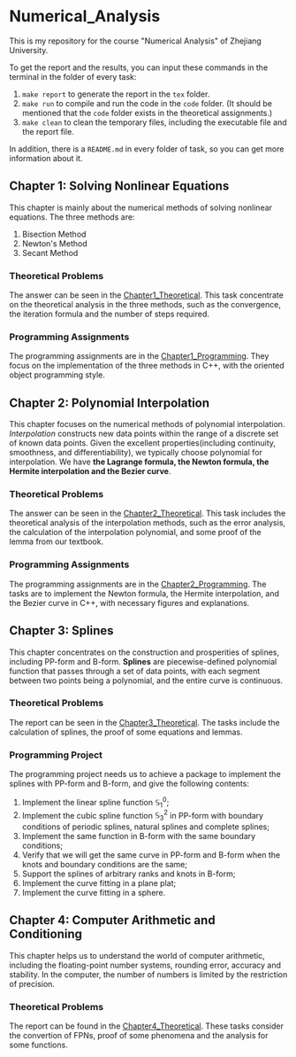 # Numerical_Analysis
This is my repository for the course "Numerical Analysis" of Zhejiang University. 

To get the report and the results, you can input these commands in the terminal in the folder of every task:
1. ```make report``` to generate the report in the ```tex``` folder.
2. ```make run``` to compile and run the code in the ```code``` folder. (It should be mentioned that the ```code``` folder exists in the theoretical assignments.)
3. ```make clean``` to clean the temporary files, including the executable file and the report file.

In addition, there is a ```README.md``` in every folder of task, so you can get more information about it.

## Chapter 1: Solving Nonlinear Equations

This chapter is mainly about the numerical methods of solving nonlinear equations. The three methods are:
1. Bisection Method
2. Newton's Method
3. Secant Method

### Theoretical Problems

The answer can be seen in the [Chapter1_Theoretical](https://github.com/Marsphw/Numerical_Analysis/tree/main/Theroretical_Problem/Chapter1). This task concentrate on the theoretical analysis in the three methods, such as the convergence, the iteration formula and the number of steps required.

### Programming Assignments

The programming assignments are in the [Chapter1_Programming](https://github.com/Marsphw/Numerical_Analysis/tree/main/Programming_Assignments/Chapter1). They focus on the implementation of the three methods in C++, with the oriented object programming style.

## Chapter 2: Polynomial Interpolation 

This chapter focuses on the numerical methods of polynomial interpolation. *Interpolation* constructs new data points within the range of a discrete set of known data points. Given the excellent properties(including continuity, smoothness, and differentiability), we typically choose polynomial for interpolation. We have **the Lagrange formula, the Newton formula, the Hermite interpolation and the Bezier curve**.

### Theoretical Problems

The answer can be seen in the [Chapter2_Theoretical](https://github.com/Marsphw/Numerical_Analysis/tree/main/Theoretical_Problem/Chapter2). This task includes the theoretical analysis of the interpolation methods, such as the error analysis, the calculation of the interpolation polynomial, and some proof of the lemma from our textbook.

### Programming Assignments

The programming assignments are in the [Chapter2_Programming](https://github.com/Marsphw/Numerical_Analysis/tree/main/Programming_Assignments/Chapter2). The tasks are to implement the Newton formula, the Hermite interpolation, and the Bezier curve in C++, with necessary figures and explanations.

## Chapter 3: Splines

This chapter concentrates on the construction and prosperities of splines, including PP-form and B-form. **Splines** are piecewise-defined polynomial function that passes through a set of data points, with each segment between two points being a polynomial, and the entire curve is continuous.

### Theoretical Problems

The report can be seen in the [Chapter3_Theoretical](https://github.com/Marsphw/Numerical_Analysis/tree/main/Theoretical_Problem/Chapter3). The tasks include the calculation of splines, the proof of some equations and lemmas.

### Programming Project

The programming project needs us to achieve a package to implement the splines with PP-form and B-form, and give the following contents:
1. Implement the linear spline function $\mathbb{S}_1^0$;
2. Implement the cubic spline function $\mathbb{S}_3^2$ in PP-form with boundary conditions of periodic splines, natural splines and complete splines;
3. Implement the same function in B-form with the same boundary conditions;
4. Verify that we will get the same curve in PP-form and B-form when the knots and boundary conditions are the same;
5. Support the splines of arbitrary ranks and knots in B-form;
6. Implement the curve fitting in a plane plat;
7. Implement the curve fitting in a sphere.

## Chapter 4: Computer Arithmetic and Conditioning

This chapter helps us to understand the world of computer arithmetic, including the floating-point number systems, rounding error, accuracy and stability. In the computer, the number of numbers is limited by the restriction of precision.

### Theoretical Problems

The report can be found in the [Chapter4_Theoretical](https://github.com/Marsphw/Numerical_Analysis/tree/main/Theoretical_Problem/Chapter4). These tasks consider the convertion of FPNs, proof of some phenomena and the analysis for some functions.
